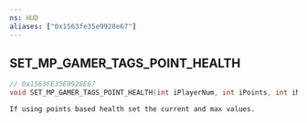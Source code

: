 ```yaml
---
ns: HUD
aliases: ["0x1563fe35e9928e67"]
---
```

## SET_MP_GAMER_TAGS_POINT_HEALTH

```c
// 0x1563FE35E9928E67
void SET_MP_GAMER_TAGS_POINT_HEALTH(int iPlayerNum, int iPoints, int iMaxPoints);
```

```
If using points based health set the current and max values.
```
